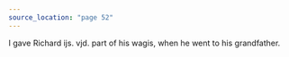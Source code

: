 ```yaml
---
source_location: "page 52"
---
```

I gave Richard ijs. vjd. part of his wagis, when he went to his grandfather.
